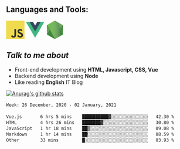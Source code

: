 ## **Languages and Tools:**      
<code><img height="50" src="https://raw.githubusercontent.com/github/explore/80688e429a7d4ef2fca1e82350fe8e3517d3494d/topics/javascript/javascript.png"></code>
<code><img height="50"  src="https://raw.githubusercontent.com/github/explore/80688e429a7d4ef2fca1e82350fe8e3517d3494d/topics/vue/vue.png"></code>
<code><img height="50"  src="https://raw.githubusercontent.com/github/explore/80688e429a7d4ef2fca1e82350fe8e3517d3494d/topics/nodejs/nodejs.png"></code>

## *Talk to me about*
- Front-end development using **HTML, Javascript, CSS, Vue**
- Backend development using **Node**
- Like reading **English** IT Blog    

[![Anurag's github stats](https://github-readme-stats.vercel.app/api?username=qdi5)](https://github.com/anuraghazra/github-readme-stats)    

<!--START_SECTION:waka-->
```text
Week: 26 December, 2020 - 02 January, 2021

Vue.js       6 hrs 5 mins    ██████████▓░░░░░░░░░░░░░░   42.30 % 
HTML         4 hrs 26 mins   ███████▓░░░░░░░░░░░░░░░░░   30.80 % 
JavaScript   1 hr 18 mins    ██▒░░░░░░░░░░░░░░░░░░░░░░   09.08 % 
Markdown     1 hr 14 mins    ██░░░░░░░░░░░░░░░░░░░░░░░   08.59 % 
Other        33 mins         █░░░░░░░░░░░░░░░░░░░░░░░░   03.93 % 
```
<!--END_SECTION:waka-->
